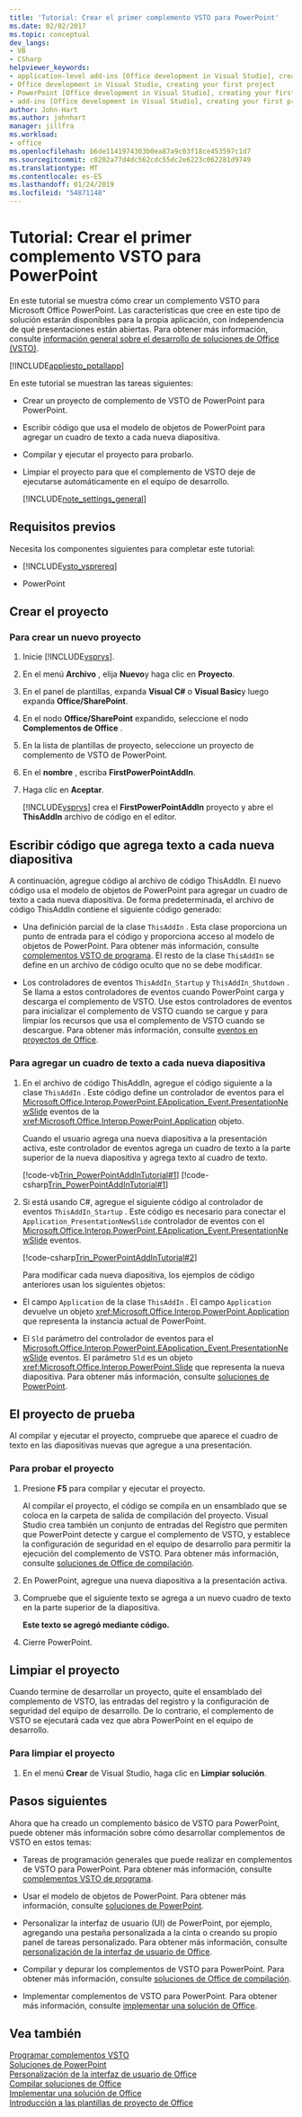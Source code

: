 ```yaml
---
title: 'Tutorial: Crear el primer complemento VSTO para PowerPoint'
ms.date: 02/02/2017
ms.topic: conceptual
dev_langs:
- VB
- CSharp
helpviewer_keywords:
- application-level add-ins [Office development in Visual Studio], creating your first project
- Office development in Visual Studio, creating your first project
- PowerPoint [Office development in Visual Studio], creating your first project
- add-ins [Office development in Visual Studio], creating your first project
author: John-Hart
ms.author: johnhart
manager: jillfra
ms.workload:
- office
ms.openlocfilehash: b6de1141974303b0ea87a9c03f18ce453597c1d7
ms.sourcegitcommit: c0202a77d4dc562cdc55dc2e6223c062281d9749
ms.translationtype: MT
ms.contentlocale: es-ES
ms.lasthandoff: 01/24/2019
ms.locfileid: "54871148"
---
```

# <a name="walkthrough-create-your-first-vsto-add-in-for-powerpoint"></a>Tutorial: Crear el primer complemento VSTO para PowerPoint
  En este tutorial se muestra cómo crear un complemento VSTO para Microsoft Office PowerPoint. Las características que cree en este tipo de solución estarán disponibles para la propia aplicación, con independencia de qué presentaciones están abiertas. Para obtener más información, consulte [información general sobre el desarrollo de soluciones de Office &#40;VSTO&#41;](../vsto/office-solutions-development-overview-vsto.md).  
  
 [!INCLUDE[appliesto_pptallapp](../vsto/includes/appliesto-pptallapp-md.md)]  
  
 En este tutorial se muestran las tareas siguientes:  
  
- Crear un proyecto de complemento de VSTO de PowerPoint para PowerPoint.  
  
- Escribir código que usa el modelo de objetos de PowerPoint para agregar un cuadro de texto a cada nueva diapositiva.  
  
- Compilar y ejecutar el proyecto para probarlo.  
  
- Limpiar el proyecto para que el complemento de VSTO deje de ejecutarse automáticamente en el equipo de desarrollo.  
  
  [!INCLUDE[note_settings_general](../sharepoint/includes/note-settings-general-md.md)]  
  
## <a name="prerequisites"></a>Requisitos previos  
 Necesita los componentes siguientes para completar este tutorial:  
  
-   [!INCLUDE[vsto_vsprereq](../vsto/includes/vsto-vsprereq-md.md)]  
  
-   PowerPoint  
  
## <a name="create-the-project"></a>Crear el proyecto  
  
### <a name="to-create-a-new-project"></a>Para crear un nuevo proyecto  
  
1.  Inicie [!INCLUDE[vsprvs](../sharepoint/includes/vsprvs-md.md)].  
  
2.  En el menú **Archivo** , elija **Nuevo**y haga clic en **Proyecto**.  
  
3.  En el panel de plantillas, expanda **Visual C#** o **Visual Basic**y luego expanda **Office/SharePoint**.  
  
4.  En el nodo **Office/SharePoint** expandido, seleccione el nodo **Complementos de Office** .  
  
5.  En la lista de plantillas de proyecto, seleccione un proyecto de complemento de VSTO de PowerPoint.  
  
6.  En el **nombre** , escriba **FirstPowerPointAddIn**.  
  
7.  Haga clic en **Aceptar**.  
  
     [!INCLUDE[vsprvs](../sharepoint/includes/vsprvs-md.md)] crea el **FirstPowerPointAddIn** proyecto y abre el **ThisAddIn** archivo de código en el editor.  
  
## <a name="write-code-that-adds-text-to-each-new-slide"></a>Escribir código que agrega texto a cada nueva diapositiva  
 A continuación, agregue código al archivo de código ThisAddIn. El nuevo código usa el modelo de objetos de PowerPoint para agregar un cuadro de texto a cada nueva diapositiva. De forma predeterminada, el archivo de código ThisAddIn contiene el siguiente código generado:  
  
-   Una definición parcial de la clase `ThisAddIn` . Esta clase proporciona un punto de entrada para el código y proporciona acceso al modelo de objetos de PowerPoint. Para obtener más información, consulte [complementos VSTO de programa](../vsto/programming-vsto-add-ins.md). El resto de la clase `ThisAddIn` se define en un archivo de código oculto que no se debe modificar.  
  
-   Los controladores de eventos `ThisAddIn_Startup` y `ThisAddIn_Shutdown` . Se llama a estos controladores de eventos cuando PowerPoint carga y descarga el complemento de VSTO. Use estos controladores de eventos para inicializar el complemento de VSTO cuando se cargue y para limpiar los recursos que usa el complemento de VSTO cuando se descargue. Para obtener más información, consulte [eventos en proyectos de Office](../vsto/events-in-office-projects.md).  
  
### <a name="to-add-a-text-box-to-each-new-slide"></a>Para agregar un cuadro de texto a cada nueva diapositiva  
  
1. En el archivo de código ThisAddIn, agregue el código siguiente a la clase `ThisAddIn` . Este código define un controlador de eventos para el [Microsoft.Office.Interop.PowerPoint.EApplication_Event.PresentationNewSlide](/previous-versions/office/developer/office-2010/ff762876(v%3doffice.14)) eventos de la <xref:Microsoft.Office.Interop.PowerPoint.Application> objeto.  
  
    Cuando el usuario agrega una nueva diapositiva a la presentación activa, este controlador de eventos agrega un cuadro de texto a la parte superior de la nueva diapositiva y agrega texto al cuadro de texto.  
  
    [!code-vb[Trin_PowerPointAddInTutorial#1](../vsto/codesnippet/VisualBasic/Trin_PowerPointAddInTutorial/ThisAddIn.vb#1)]
    [!code-csharp[Trin_PowerPointAddInTutorial#1](../vsto/codesnippet/CSharp/Trin_PowerPointAddInTutorial/ThisAddIn.cs#1)]  
  
2. Si está usando C#, agregue el siguiente código al controlador de eventos `ThisAddIn_Startup` . Este código es necesario para conectar el `Application_PresentationNewSlide` controlador de eventos con el [Microsoft.Office.Interop.PowerPoint.EApplication_Event.PresentationNewSlide](/previous-versions/office/developer/office-2010/ff762876(v%3doffice.14)) eventos.  
  
    [!code-csharp[Trin_PowerPointAddInTutorial#2](../vsto/codesnippet/CSharp/Trin_PowerPointAddInTutorial/ThisAddIn.cs#2)]  
  
   Para modificar cada nueva diapositiva, los ejemplos de código anteriores usan los siguientes objetos:  
  
-   El campo `Application` de la clase `ThisAddIn` . El campo `Application` devuelve un objeto <xref:Microsoft.Office.Interop.PowerPoint.Application> que representa la instancia actual de PowerPoint.  
  
-   El `Sld` parámetro del controlador de eventos para el [Microsoft.Office.Interop.PowerPoint.EApplication_Event.PresentationNewSlide](/previous-versions/office/developer/office-2010/ff762876(v%3doffice.14)) eventos. El parámetro `Sld` es un objeto <xref:Microsoft.Office.Interop.PowerPoint.Slide> que representa la nueva diapositiva. Para obtener más información, consulte [soluciones de PowerPoint](../vsto/powerpoint-solutions.md).  
  
## <a name="test-the-project"></a>El proyecto de prueba  
 Al compilar y ejecutar el proyecto, compruebe que aparece el cuadro de texto en las diapositivas nuevas que agregue a una presentación.  
  
### <a name="to-test-the-project"></a>Para probar el proyecto  
  
1.  Presione **F5** para compilar y ejecutar el proyecto.  
  
     Al compilar el proyecto, el código se compila en un ensamblado que se coloca en la carpeta de salida de compilación del proyecto. Visual Studio crea también un conjunto de entradas del Registro que permiten que PowerPoint detecte y cargue el complemento de VSTO, y establece la configuración de seguridad en el equipo de desarrollo para permitir la ejecución del complemento de VSTO. Para obtener más información, consulte [soluciones de Office de compilación](../vsto/building-office-solutions.md).  
  
2.  En PowerPoint, agregue una nueva diapositiva a la presentación activa.  
  
3.  Compruebe que el siguiente texto se agrega a un nuevo cuadro de texto en la parte superior de la diapositiva.  
  
     **Este texto se agregó mediante código.**  
  
4.  Cierre PowerPoint.  
  
## <a name="clean-up-the-project"></a>Limpiar el proyecto  
 Cuando termine de desarrollar un proyecto, quite el ensamblado del complemento de VSTO, las entradas del registro y la configuración de seguridad del equipo de desarrollo. De lo contrario, el complemento de VSTO se ejecutará cada vez que abra PowerPoint en el equipo de desarrollo.  
  
### <a name="to-clean-up-your-project"></a>Para limpiar el proyecto  
  
1.  En el menú **Crear** de Visual Studio, haga clic en **Limpiar solución**.  
  
## <a name="next-steps"></a>Pasos siguientes  
 Ahora que ha creado un complemento básico de VSTO para PowerPoint, puede obtener más información sobre cómo desarrollar complementos de VSTO en estos temas:  
  
-   Tareas de programación generales que puede realizar en complementos de VSTO para PowerPoint. Para obtener más información, consulte [complementos VSTO de programa](../vsto/programming-vsto-add-ins.md).  
  
-   Usar el modelo de objetos de PowerPoint. Para obtener más información, consulte [soluciones de PowerPoint](../vsto/powerpoint-solutions.md).  
  
-   Personalizar la interfaz de usuario (UI) de PowerPoint, por ejemplo, agregando una pestaña personalizada a la cinta o creando su propio panel de tareas personalizado. Para obtener más información, consulte [personalización de la interfaz de usuario de Office](../vsto/office-ui-customization.md).  
  
-   Compilar y depurar los complementos de VSTO para PowerPoint. Para obtener más información, consulte [soluciones de Office de compilación](../vsto/building-office-solutions.md).  
  
-   Implementar complementos de VSTO para PowerPoint. Para obtener más información, consulte [implementar una solución de Office](../vsto/deploying-an-office-solution.md).  
  
## <a name="see-also"></a>Vea también  
 [Programar complementos VSTO](../vsto/programming-vsto-add-ins.md)   
 [Soluciones de PowerPoint](../vsto/powerpoint-solutions.md)   
 [Personalización de la interfaz de usuario de Office](../vsto/office-ui-customization.md)   
 [Compilar soluciones de Office](../vsto/building-office-solutions.md)   
 [Implementar una solución de Office](../vsto/deploying-an-office-solution.md)   
 [Introducción a las plantillas de proyecto de Office](../vsto/office-project-templates-overview.md)  
